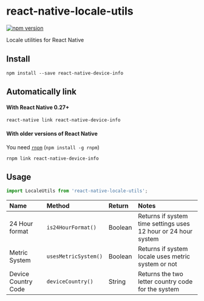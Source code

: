 # react-native-locale-utils

[![npm version](https://badge.fury.io/js/react-native-locale-utils.svg)](http://badge.fury.io/js/react-native-locale-utils)

Locale utilities for React Native

## Install

```shell
npm install --save react-native-device-info
```

## Automatically link

#### With React Native 0.27+

```shell
react-native link react-native-device-info
```

#### With older versions of React Native

You need [`rnpm`](https://github.com/rnpm/rnpm) (`npm install -g rnpm`)

```shell
rnpm link react-native-device-info
```

## Usage

```js
import LocaleUtils from 'react-native-locale-utils';
```

| Name                       | Method                           | Return                           | Notes                                                                            |
| :------------------------- | :------------------------------- | :------------------------------- | :------------------------------------------------------------------------------- |
| 24 Hour format             | `is24HourFormat()`               | Boolean                          | Returns if system time settings uses 12 hour or 24 hour system                   |
| Metric System              | `usesMetricSystem()`             | Boolean                          | Returns if system locale uses metric system or not                               |
| Device Country Code        | `deviceCountry()`                | String                           | Returns the two letter country code for the system                               |
